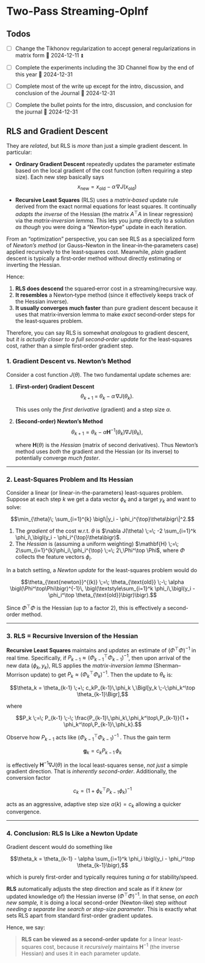 # Two-Pass Streaming-OpInf

## Todos
- [ ] Change the Tikhonov regularization to accept general regularizations in matrix form 📅 2024-12-11  ⏫ 
- [ ] Complete the experiments including the 3D Channel flow by the end of this year 📅 2024-12-31
- [ ] Complete most of the write up except for the intro, discussion, and conclusion of the Journal 📅 2024-12-31
- [ ] Complete the bullet points for the intro, discussion, and conclusion for the journal  📅 2024-12-31


## RLS and Gradient Descent

They are _related_, but RLS is _more_ than just a simple gradient descent. In particular:

- **Ordinary Gradient Descent** repeatedly updates the parameter estimate based on the local gradient of the cost function (often requiring a step size). Each new step basically says
    $$x_{\text{new}} = x_{\text{old}} \;-\; \alpha\,\nabla \! J(x_{\text{old}})$$
    
- **Recursive Least Squares** (RLS) uses a _matrix‐based_ update rule derived from the exact normal equations for least squares. It continually _adapts the inverse_ of the Hessian (the matrix $A^\top A$ in linear regression) via the _matrix‐inversion lemma_. This lets you jump directly to a solution _as though_ you were doing a “Newton‐type” update in each iteration.
    
From an “optimization” perspective, you can see RLS as a specialized form of _Newton’s method_ (or Gauss–Newton in the linear‐in‐the‐parameters case) applied recursively to the least‐squares cost. Meanwhile, _plain_ gradient descent is typically a first‐order method without directly estimating or inverting the Hessian.

Hence:

1. **RLS does descend** the squared‐error cost in a streaming/recursive way.
2. **It resembles** a Newton‐type method (since it effectively keeps track of the Hessian inverse).
3. **It usually converges much faster** than pure gradient descent because it uses that matrix‐inversion lemma to make _exact_ second‐order steps for the least‐squares problem.

Therefore, you can say RLS is somewhat _analogous_ to gradient descent, but _it is actually closer to a full second‐order update_ for the least‐squares cost, rather than a simple first‐order gradient step.

### 1. Gradient Descent vs. Newton’s Method

Consider a cost function $J(\theta)$. The two fundamental update schemes are:

1. **(First-order) Gradient Descent**
    $$\theta_{k+1} \;=\; \theta_k \;-\; \alpha\,\nabla J(\theta_k).$$
    
    This uses only the _first derivative_ (gradient) and a step size $\alpha$.
    
2. **(Second-order) Newton’s Method**
    $$\theta_{k+1}  =  \theta_k  −  \alpha\mathbf{H}^{-1}(\theta_k) \nabla J(\theta_k),$$
    
    where $\mathbf{H}(\theta)$ is the _Hessian_ (matrix of second derivatives). Thus Newton’s method uses _both_ the gradient and the Hessian (or its inverse) to potentially converge _much faster_.
    

---

### 2. Least-Squares Problem and Its Hessian

Consider a linear (or linear-in-the-parameters) least-squares problem. Suppose at each step $k$ we get a data vector $\phi_k$ and a target $y_k$ and want to solve:

$$\min_{\theta}\; \sum_{i=1}^{k} \bigl\|y_i - \phi_i^{\top}\theta\bigr\|^2.$$

1. The _gradient_ of the cost w.r.t. $\theta$ is $\nabla J(\theta) \;=\; -2 \sum_{i=1}^k \phi_i\,\bigl(y_i - \phi_i^{\top}\theta\bigr)$.
2. The _Hessian_ is (assuming a uniform weighting) $\mathbf{H} \;=\; 2\sum_{i=1}^{k}\phi_i\,\phi_i^{\top} \;=\; 2\,\Phi^\top \Phi$, where $\Phi$ collects the feature vectors $\phi_i$.

In a batch setting, a _Newton update_ for the least-squares problem would do

$$\theta_{\text{newton}}^{(k)} \;=\; \theta_{\text{old}} \;-\; \alpha \bigl(\Phi^\top\Phi\bigr)^{-1}\, \bigl(\textstyle\sum_{i=1}^k \phi_i\,\bigl(y_i - \phi_i^\top \theta_{\text{old}}\bigr)\bigr).$$

Since $\Phi^\top\Phi$ is the Hessian (up to a factor 2), this is effectively a second-order method.

---

### 3. RLS = Recursive Inversion of the Hessian

**Recursive Least Squares** maintains and _updates_ an estimate of $\bigl(\Phi^\top\Phi\bigr)^{-1}$ in real time. Specifically, if $P_{k-1}\approx(\Phi_{k-1}^\top \Phi_{k-1})^{-1}$, then upon arrival of the new data $(\phi_k, y_k)$, RLS applies the _matrix-inversion lemma_ (Sherman–Morrison update) to get $P_k\approx(\Phi_k^\top \Phi_k)^{-1}$. Then the update to $\theta_k$ is:

$$\theta_k = \theta_{k-1} \;+\; c_kP_{k-1}\,\phi_k \,\Bigl[y_k \;-\;\phi_k^\top \theta_{k-1}\Bigr],$$

where

$$P_k \;=\; P_{k-1} \;-\; \frac{P_{k-1}\,\phi_k\,\phi_k^\top\,P_{k-1}}{1 + \phi_k^\top\,P_{k-1}\,\phi_k}.$$

Observe how $P_{k-1}$ acts like $\bigl(\Phi_{k-1}^\top \Phi_{k-1}\bigr)^{-1}$ . Thus the gain term

$$\mathbf{g}_k = c_kP_{k-1}\,\phi_k$$

is effectively $\mathbf{H}^{-1}\nabla J(\theta)$ in the local least-squares sense, _not just_ a simple gradient direction. That is _inherently second-order_. Additionally, the conversion factor 

$$
c_k = (1 + \phi_k^\top P_{k-1}\phi_k)^{-1}
$$

acts as an aggressive, adaptive step size $\alpha(k) = c_k$ allowing a quicker convergence.

---

### 4. Conclusion: RLS Is Like a Newton Update

Gradient descent would do something like

$$\theta_k = \theta_{k-1} - \alpha \sum_{i=1}^k \phi_i \bigl(y_i - \phi_i^\top \theta_{k-1}\bigr),$$

which is purely first-order and typically requires tuning $\alpha$ for stability/speed.

**RLS** automatically adjusts the step direction and scale as if it _knew_ (or updated knowledge of) the Hessian inverse $\bigl(\Phi^\top\Phi\bigr)^{-1}$. In that sense, _on each new sample,_ it is doing a local second-order (Newton-like) step _without needing a separate line search or step-size parameter_. This is exactly what sets RLS apart from standard first-order gradient updates.

Hence, we say:

> **RLS can be viewed as a second-order update** for a linear least-squares cost, because it _recursively_ maintains $\mathbf{H}^{-1}$ (the inverse Hessian) and uses it in each parameter update.
